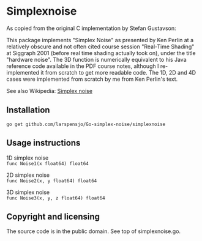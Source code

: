 Simplexnoise
============

As copied from the original C implementation by Stefan Gustavson:


This package implements "Simplex Noise" as presented by
Ken Perlin at a relatively obscure and not often cited course
session "Real-Time Shading" at Siggraph 2001 (before real
time shading actually took on), under the title "hardware noise".
The 3D function is numerically equivalent to his Java reference
code available in the PDF course notes, although I re-implemented
it from scratch to get more readable code. The 1D, 2D and 4D cases
were implemented from scratch by me from Ken Perlin's text.

See also Wikipedia: [Simplex noise](http://en.wikipedia.org/wiki/Simplex_noise)

## Installation

	go get github.com/larspensjo/Go-simplex-noise/simplexnoise

## Usage instructions

1D simplex noise   
`func Noise1(x float64) float64`

2D simplex noise   
`func Noise2(x, y float64) float64`

3D simplex noise   
`func Noise3(x, y, z float64) float64`

## Copyright and licensing

The source code is in the public domain. See top of simplexnoise.go.

